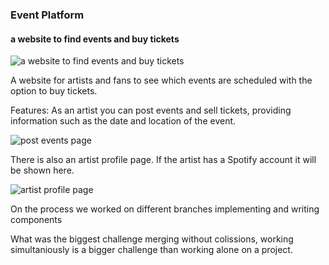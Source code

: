 ### Event Platform
#### a website to find events and buy tickets
![a website to find events and buy tickets](https://res.cloudinary.com/dqqb0ldgk/image/upload/v1652266196/pictures%20for%20Event%20Platform/EP_events_zneo1i.png)

A website for artists and fans to see which events are scheduled with the option to buy tickets.


Features:
  As an artist you can post events and sell tickets, providing information such as the date and location of the event. 
  
  ![post events page](https://res.cloudinary.com/dqqb0ldgk/image/upload/v1652266201/pictures%20for%20Event%20Platform/EP_post_event_fwlyvs.png)
 
  There is also an artist profile page. If the artist has a Spotify account it will be shown here.
  
 ![artist profile page](https://res.cloudinary.com/dqqb0ldgk/image/upload/w_1000,c_fill,ar_1:1,g_auto,r_max,bo_5px_solid_red,b_rgb:262c35/v1652266200/pictures%20for%20Event%20Platform/EP_artist_details_fxclrx.png)
  
On the process
we worked on different branches implementing and writing components

What was the biggest challenge
merging without colissions, working simultaniously is a bigger challenge than working alone on a project.







